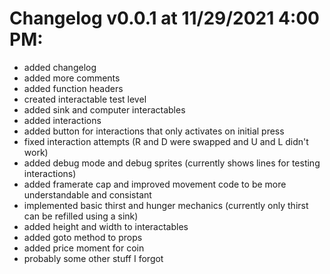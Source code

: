 # Changelog v0.0.1 at 11/29/2021 4:00 PM:

- added changelog
- added more comments
- added function headers
- created interactable test level
- added sink and computer interactables
- added interactions
- added button for interactions that only activates on initial press
- fixed interaction attempts (R and D were swapped and U and L didn't work)
- added debug mode and debug sprites (currently shows lines for testing interactions)
- added framerate cap and improved movement code to be more understandable and consistant
- implemented basic thirst and hunger mechanics (currently only thirst can be refilled using a sink)
- added height and width to interactables
- added goto method to props
- added price moment for coin
- probably some other stuff I forgot
